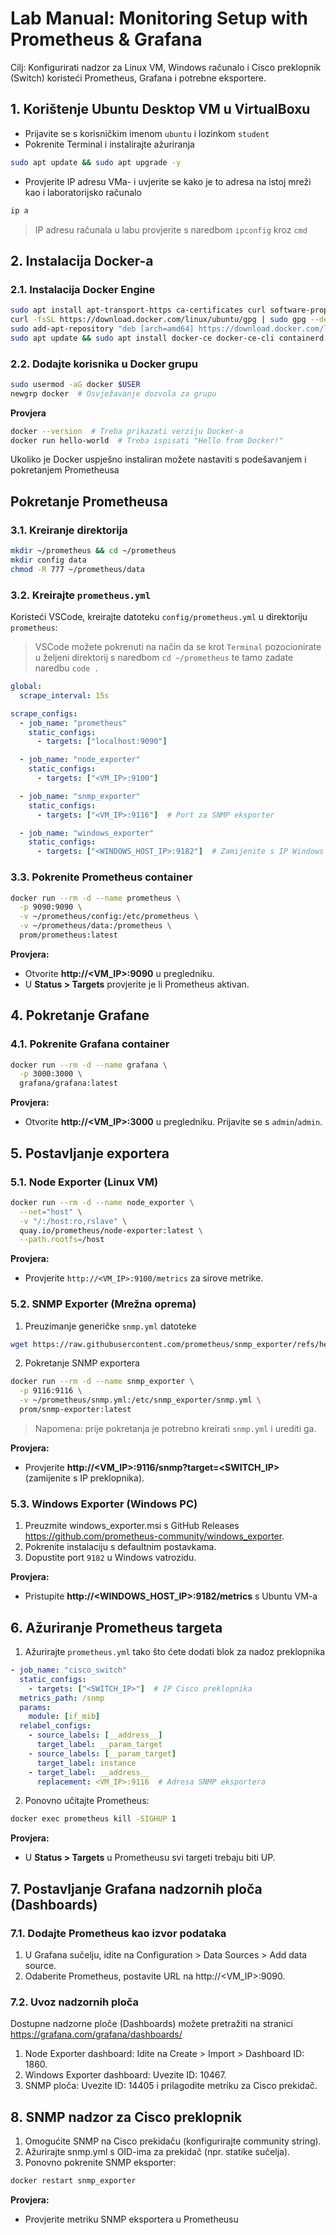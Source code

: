 # Lab Manual: Monitoring Setup with Prometheus & Grafana
Cilj: Konfigurirati nadzor za Linux VM, Windows računalo i Cisco preklopnik (Switch) koristeći Prometheus, Grafana i potrebne eksportere.

## 1. Korištenje Ubuntu Desktop VM u VirtualBoxu 
- Prijavite se s korisničkim imenom `ubuntu` i lozinkom `student`
- Pokrenite Terminal i instalirajte ažuriranja
```bash
sudo apt update && sudo apt upgrade -y
````
- Provjerite IP adresu VMa- i uvjerite se kako je to adresa na istoj mreži kao i laboratorijsko računalo
```bash
ip a
```
> IP adresu računala u labu provjerite s naredbom `ipconfig` kroz `cmd`

## 2. Instalacija Docker-a
### 2.1. Instalacija Docker Engine
```bash
sudo apt install apt-transport-https ca-certificates curl software-properties-common
curl -fsSL https://download.docker.com/linux/ubuntu/gpg | sudo gpg --dearmor -o /etc/apt/trusted.gpg.d/docker.gpg
sudo add-apt-repository "deb [arch=amd64] https://download.docker.com/linux/ubuntu $(lsb_release -cs) stable"
sudo apt update && sudo apt install docker-ce docker-ce-cli containerd.io
```

### 2.2. Dodajte korisnika u Docker grupu
```bash
sudo usermod -aG docker $USER
newgrp docker  # Osvježavanje dozvola za grupu
```

**Provjera**
```bash
docker --version  # Treba prikazati verziju Docker-a
docker run hello-world  # Treba ispisati "Hello from Docker!"
```

Ukoliko je Docker uspješno instaliran možete nastaviti s podešavanjem i pokretanjem Prometheusa

## Pokretanje Prometheusa
### 3.1. Kreiranje direktorija
```bash
mkdir ~/prometheus && cd ~/prometheus
mkdir config data
chmod -R 777 ~/prometheus/data
```

### 3.2. Kreirajte `prometheus.yml`
Koristeći VSCode, kreirajte datoteku `config/prometheus.yml` u direktoriju `prometheus`:
> VSCode možete pokrenuti na način da se krot `Terminal` pozocionirate u željeni direktorij s naredbom `cd ~/prometheus` te tamo zadate naredbu `code .`
```yaml
global:
  scrape_interval: 15s

scrape_configs:
  - job_name: "prometheus"
    static_configs:
      - targets: ["localhost:9090"]

  - job_name: "node_exporter"
    static_configs:
      - targets: ["<VM_IP>:9100"]

  - job_name: "snmp_exporter"
    static_configs:
      - targets: ["<VM_IP>:9116"]  # Port za SNMP eksporter

  - job_name: "windows_exporter"
    static_configs:
      - targets: ["<WINDOWS_HOST_IP>:9182"]  # Zamijenite s IP Windows računala
```

### 3.3. Pokrenite Prometheus container 
```bash
docker run --rm -d --name prometheus \
  -p 9090:9090 \
  -v ~/prometheus/config:/etc/prometheus \
  -v ~/prometheus/data:/prometheus \
  prom/prometheus:latest
```

**Provjera:**
- Otvorite **http://<VM_IP>:9090** u pregledniku.
- U **Status > Targets** provjerite je li Prometheus aktivan.


## 4. Pokretanje Grafane
### 4.1. Pokrenite Grafana container
```bash
docker run --rm -d --name grafana \
  -p 3000:3000 \
  grafana/grafana:latest
```

**Provjera:**
- Otvorite **http://<VM_IP>:3000** u pregledniku. Prijavite se s `admin`/`admin`.


## 5. Postavljanje exportera 
### 5.1. Node Exporter (Linux VM) 
```bash
docker run --rm -d --name node_exporter \
  --net="host" \
  -v "/:/host:ro,rslave" \
  quay.io/prometheus/node-exporter:latest \
  --path.rootfs=/host
```

**Provjera:**
- Provjerite `http://<VM_IP>:9100/metrics` za sirove metrike.

### 5.2. SNMP Exporter (Mrežna oprema) 
1. Preuzimanje generičke `snmp.yml` datoteke 
```bash
wget https://raw.githubusercontent.com/prometheus/snmp_exporter/refs/heads/main/snmp.yml
```
2. Pokretanje SNMP exportera
```bash
docker run --rm -d --name snmp_exporter \
  -p 9116:9116 \
  -v ~/prometheus/snmp.yml:/etc/snmp_exporter/snmp.yml \
  prom/snmp-exporter:latest
```
> Napomena: prije pokretanja je potrebno kreirati `snmp.yml` i urediti ga. 

**Provjera:**
- Provjerite **http://<VM_IP>:9116/snmp?target=<SWITCH_IP>** (zamijenite s IP preklopnika).

### 5.3. Windows Exporter (Windows PC) 
1. Preuzmite windows_exporter.msi s GitHub Releases https://github.com/prometheus-community/windows_exporter.
2. Pokrenite instalaciju s defaultnim postavkama.
3. Dopustite port `9182` u Windows vatrozidu.

**Provjera:**
- Pristupite **http://<WINDOWS_HOST_IP>:9182/metrics** s Ubuntu VM-a


## 6. Ažuriranje Prometheus targeta 
1. Ažurirajte `prometheus.yml` tako što ćete dodati blok za nadoz preklopnika
```yaml
- job_name: "cisco_switch"
  static_configs:
    - targets: ["<SWITCH_IP>"]  # IP Cisco preklopnika
  metrics_path: /snmp
  params:
    module: [if_mib]
  relabel_configs:
    - source_labels: [__address__]
      target_label: __param_target
    - source_labels: [__param_target]
      target_label: instance
    - target_label: __address__
      replacement: <VM_IP>:9116  # Adresa SNMP eksportera
```
2. Ponovno učitajte Prometheus:
```bash
docker exec prometheus kill -SIGHUP 1
```

**Provjera:**
- U **Status > Targets** u Prometheusu svi targeti trebaju biti UP.


## 7. Postavljanje Grafana nadzornih ploča (Dashboards) 
### 7.1. Dodajte Prometheus kao izvor podataka 
1. U Grafana sučelju, idite na Configuration > Data Sources > Add data source.
2. Odaberite Prometheus, postavite URL na http://<VM_IP>:9090.

### 7.2. Uvoz nadzornih ploča 
Dostupne nadzorne ploče (Dashboards) možete pretražiti na stranici https://grafana.com/grafana/dashboards/ 
1. Node Exporter dashboard:
Idite na Create > Import > Dashboard ID: 1860.
2. Windows Exporter dashboard:
Uvezite ID: 10467.
3. SNMP ploča:
Uvezite ID: 14405 i prilagodite metriku za Cisco prekidač.


## 8. SNMP nadzor za Cisco preklopnik
1. Omogućite SNMP na Cisco prekidaču (konfigurirajte community string).
2. Ažurirajte snmp.yml s OID-ima za prekidač (npr. statike sučelja).
3. Ponovno pokrenite SNMP eksporter:
```bash
docker restart snmp_exporter
```

**Provjera:**
- Provjerite metriku SNMP eksportera u Prometheusu

